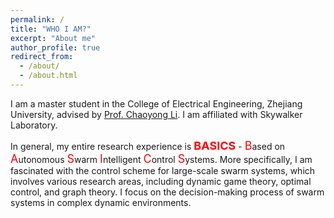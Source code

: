 ```yaml
---
permalink: /
title: "WHO I AM?"
excerpt: "About me"
author_profile: true
redirect_from: 
  - /about/
  - /about.html
---
```


I am a master student in the College of Electrical Engineering, Zhejiang University, advised by [Prof. Chaoyong Li](https://person.zju.edu.cn/chaoyong). I am affiliated with Skywalker Laboratory.

In general, my entire research experience is **<font color=#FF000 size=4>BASICS</font>** - <font color=#FF000 size=4>B</font>ased on <font color=#FF000 size=4>A</font>utonomous <font color=#FF000 size=4>S</font>warm <font color=#FF000 size=4>I</font>ntelligent <font color=#FF000 size=4>C</font>ontrol <font color=#FF000 size=4>S</font>ystems. More specifically, I am fascinated with the control scheme for large-scale swarm systems, which involves various research areas, including dynamic game theory, optimal control, and graph theory. I focus on the decision-making process of swarm systems in complex dynamic environments. 
